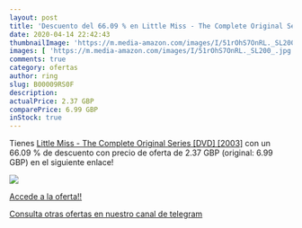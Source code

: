 ```yaml
---
layout: post
title: 'Descuento del 66.09 % en Little Miss - The Complete Original Seri'
date: 2020-04-14 22:42:43
thumbnailImage: 'https://m.media-amazon.com/images/I/51rOhS7OnRL._SL200_.jpg'
images: [ 'https://m.media-amazon.com/images/I/51rOhS7OnRL._SL200_.jpg' ]
comments: true
category: ofertas
author: ring
slug: B00009RS0F
description:
actualPrice: 2.37 GBP
comparePrice: 6.99 GBP
inStock: true
---
```


Tienes [Little Miss - The Complete Original Series [DVD] [2003]](https://www.amazon.com/dp/B00009RS0F/?tag=redken08-20) con un 66.09 % de descuento con precio de oferta de 2.37 GBP (original: 6.99 GBP) en el siguiente enlace!

[![](https://m.media-amazon.com/images/I/51rOhS7OnRL._SL200_.jpg)](https://www.amazon.com/dp/B00009RS0F/?tag=redken08-20)

[Accede a la oferta!!](https://www.amazon.com/dp/B00009RS0F/?tag=redken08-20)

[Consulta otras ofertas en nuestro canal de telegram](https://t.me/s/ofertas25)
